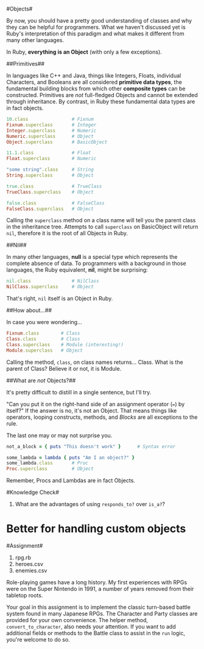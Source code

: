 #Objects#

By now, you should have a pretty good understanding of classes and why they can be helpful for programmers. What we haven't discussed yet is Ruby's interpretation of this paradigm and what makes it different from many other languages.

In Ruby, **everything is an Object** (with only a few exceptions).

##Primitives##

In languages like C++ and Java, things like Integers, Floats, individual Characters, and Booleans are all considered **primitive data types**, the fundamental building blocks from which other **composite types** can be constructed. Primitives are *not* full-fledged Objects and cannot be extended through inheritance. By contrast, in Ruby these fundamental data types are in fact objects.

```ruby
10.class                # Fixnum
Fixnum.superclass       # Integer
Integer.superclass      # Numeric
Numeric.superclass      # Object
Object.superclass       # BasicObject

11.1.class              # Float
Float.superclass        # Numeric

"some string".class     # String
String.superclass       # Object

true.class              # TrueClass
TrueClass.superclass    # Object

false.class             # FalseClass
FalseClass.superclass   # Object
```

Calling the ```superclass``` method on a class name will tell you the parent class in the inheritance tree. Attempts to call ```superclass``` on BasicObject will return ```nil```, therefore it is the root of all Objects in Ruby.

##Nil##

In many other languages, **null** is a special type which represents the complete absence of data. To programmers with a background in those languages, the Ruby equivalent, **nil**, might be surprising:

```ruby
nil.class               # NilClass
NilClass.superclass     # Object
```

That's right, ```nil``` itself is an Object in Ruby.

##How about...##

In case you were wondering...

```ruby
Fixnum.class        # Class
Class.class         # Class
Class.superclass    # Module (interesting!)
Module.superclass   # Object
```

Calling the method, ```class```, on class names returns... Class. What is the parent of Class? Believe it or not, it is Module. 

##What are *not* Objects?##

It's pretty difficult to distill in a single sentence, but I'll try.

"Can you put it on the right-hand side of an assignment operator (```=```) by itself?" If the answer is no, it's not an Object. That means things like operators, looping constructs, methods, and *Blocks* are all exceptions to the rule.

The last one may or may not surprise you.

```ruby
not_a_block = { puts "This doesn't work" }      # Syntax error

some_lambda = lambda { puts "Am I an object?" }
some_lambda.class       # Proc
Proc.superclass         # Object
```

Remember, Procs and Lambdas are in fact Objects.

#Knowledge Check#

1. What are the advantages of using ```responds_to?``` over ```is_a?```? 
# Better for handling custom objects

#Assignment#
1. rpg.rb
2. heroes.csv
3. enemies.csv

Role-playing games have a long history. My first experiences with RPGs were on the Super Nintendo in 1991, a number of years removed from their tabletop roots.

Your goal in this assignment is to implement the classic turn-based battle system found in many Japanese RPGs. The Character and Party classes are provided for your own convenience. The helper method, ```convert_to_character```, also needs your attention. If you want to add additional fields or methods to the Battle class to assist in the ```run``` logic, you're welcome to do so.
